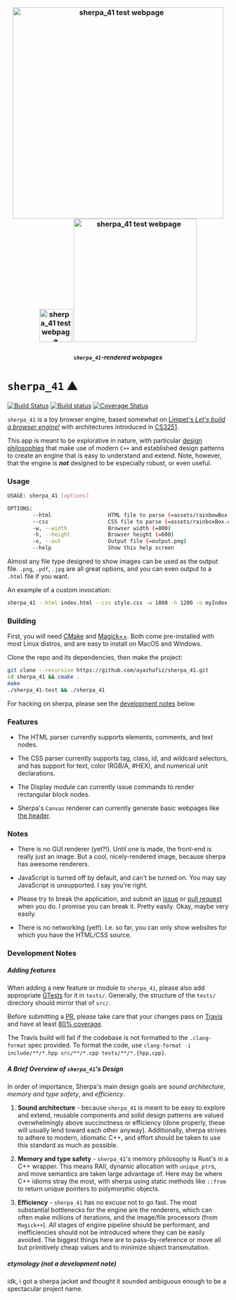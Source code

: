 <h3 name="sherpa-header" id="sherpa-header" align="center">
  <br />
	<img width="480" src="./examples/sherpa-webpage-output.png" alt="sherpa_41 test webpage" />
  <span width="400" />
	<img width="75" src="./examples/blank.png" alt="sherpa_41 test webpage" />
	<img width="280" src="./examples/test-output.png" alt="sherpa_41 test webpage" />
  <h5 align="center"><sub><code>sherpa_41</code>-rendered webpages</sub></h5>
</h3>

# `sherpa_41` :mountain:

[![Build Status](https://img.shields.io/travis/com/ayazhafiz/sherpa_41/master.svg)](https://travis-ci.com/ayazhafiz/sherpa_41)
[![Build status](https://ci.appveyor.com/api/projects/status/kr7k3fc7o1iwpc97?svg=true)](https://ci.appveyor.com/project/ayazhafiz/sherpa-41)
[![Coverage Status](https://img.shields.io/coveralls/github/ayazhafiz/sherpa_41/master.svg)](https://coveralls.io/github/ayazhafiz/sherpa_41?branch=master)

`sherpa_41` is a toy browser engine, based somewhat on [Limpet's _Let's build a browser engine!_](https://limpet.net/mbrubeck/2014/08/08/toy-layout-engine-1.html)
with architectures introduced in [CS3251](https://vuse-cs3251.github.io).

This app is meant to be explorative in nature, with particular [design philosophies](#a-brief-overview-of-sherpa_41s-design) that make use of modern `C++` and established design patterns to create an engine that is easy to understand and extend. Note, however, that the engine is ___not___ designed to be especially robust, or even useful.

### Usage

```bash
USAGE: sherpa_41 [options]

OPTIONS:
        --html                  HTML file to parse (=assets/rainbowBox.html)
        --css                   CSS file to parse (=assets/rainboxBox.css)
        -w, --width             Browser width (=800)
        -h, --height            Browser height (=600)
        -o, --out               Output file (=output.png)
        --help                  Show this help screen
```

Almost any file type designed to show images can be used as the output file. `.png`, `.pdf`, `.jpg` are all great options, and you can even output to a `.html` file if you want.

An example of a custom invocation:

```bash
sherpa_41 --html index.html --css style.css -w 1800 -h 1200 -o myIndex.jpg
```

### Building

First, you will need [CMake](https://cmake.org) and [Magick++](https://imagemagick.org/Magick++/).
Both come pre-installed with most Linux distros, and are easy to install on MacOS and Windows.

Clone the repo and its dependencies, then make the project:

```bash
git clone --recursive https://github.com/ayazhafiz/sherpa_41.git
cd sherpa_41 && cmake .
make
./sherpa_41-test && ./sherpa_41
```

For hacking on sherpa, please see the [development notes](#development-notes) below.

### Features

- The HTML parser currently supports elements, comments, and text nodes.

- The CSS parser currently supports tag, class, id, and wildcard selectors, and has support for text, color (RGB/A, #HEX), and numerical unit declarations.

- The Display module can currently issue commands to render rectangular block nodes.

- Sherpa's `Canvas` renderer can currently generate basic webpages like [the header](#sherpa-header).

### Notes

- There is no GUI renderer (yet?!). Until one is made, the front-end is really just an image. But a cool, nicely-rendered image, because sherpa has awesome renderers.

- JavaScript is turned off by default, and can't be turned on. You may say JavaScript is unsupported. I say you're right.

- Please try to break the application, and submit an [issue](https://github.com/ayazhafiz/sherpa_41/issues/new) or [pull request](https://github.com/ayazhafiz/sherpa_41/compare) when you do. I promise you can break it. Pretty easily. Okay, maybe very easily.

- There is no networking (yet!). I.e. so far, you can only show websites for which you have the HTML/CSS source.

### Development Notes

##### Adding features

When adding a new feature or module to `sherpa_41`, please also add appropriate [GTests](https://github.com/google/googletest) for it in `tests/`. Generally, the structure of the `tests/` directory should mirror that of `src/`.

Before submitting a [PR](https://github.com/ayazhafiz/sherpa_41/compare), please take care that your changes pass on [Travis](https://travis-ci.com/ayazhafiz/sherpa_41) and have at least [80% coverage](https://coveralls.io/repos/github/ayazhafiz/sherpa_41).

The Travis build will fail if the codebase is not formatted to the `.clang-format` spec provided. To format the code, use `clang-format -i include/**/*.hpp src/**/*.cpp tests/**/*.{hpp,cpp}`.

##### A Brief Overview of `sherpa_41`'s Design

In order of importance, Sherpa's main design goals are _sound architecture_, _memory and type safety_, and _efficiency_.

1. __Sound architecture__ - because `sherpa_41` is meant to be easy to explore and extend, reusable components and solid design patterns are valued overwhelmingly above succinctness or efficiency (done properly, these will usually lend toward each other anyway). Additionally, sherpa strives to adhere to modern, idiomatic C++, and effort should be taken to use this standard as much as possible.

2. __Memory and type safety__ - `sherpa_41`'s memory philosophy is Rust's in a C++ wrapper. This means RAII, dynamic allocation with `unique_ptr`s, and move semantics are taken large advantage of. Here may be where C++ idioms stray the most, with sherpa using static methods like `::from` to return unique pointers to polymorphic objects.

3. __Efficiency__ - `sherpa_41` has no excuse not to go fast. The most substantial bottlenecks for the engine are the renderers, which can often make millions of iterations, and the image/file processors (from `Magick++`). _All_ stages of engine pipeline should be performant, and inefficiencies should not be introduced where they can be easily avoided. The biggest things here are to pass-by-reference or move all but primitively cheap values and to minimize object transmutation. 

##### etymology (not a development note)

idk, i got a sherpa jacket and thought it sounded ambiguous enough to be a spectacular project name.
